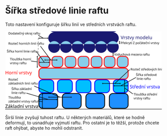 Šířka středové linie raftu
====
<!--if cura_version<5.0:Tento parametr konfiguruje šířku linií ve střední vrstvě raftu.-->
<!--if cura_version>=5.0-->Toto nastavení konfiguruje šířku linií ve středních vrstvách raftu.<!--endif-->

![Rozměry související s raftem](../images/raft_dimensions_cs.svg)

Širší linie zvyšují tuhost raftu. U některých materiálů, které se hodně deformují, to usnadňuje vyjmutí raftu. Pro ostatní je to těžší, protože chcete raft ohýbat, abyste ho mohli odstranit.